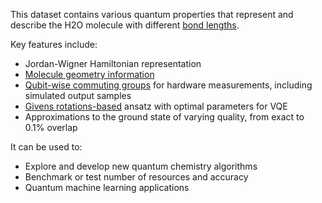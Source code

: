 This dataset contains various quantum properties that represent and describe the H2O molecule with different [bond lengths](https://en.wikipedia.org/wiki/Bond_length).

Key features include:

- Jordan-Wigner Hamiltonian representation
- [Molecule geometry information](https://pennylane.ai/qml/demos/tutorial_quantum_chemistry)
- [Qubit-wise commuting groups](https://pennylane.ai/qml/demos/tutorial_measurement_optimize) for hardware measurements, including simulated output samples
- [Givens rotations-based](https://pennylane.ai/qml/demos/tutorial_givens_rotations) ansatz with optimal parameters for VQE
- Approximations to the ground state of varying quality, from exact to 0.1% overlap

It can be used to:

- Explore and develop new quantum chemistry algorithms 
- Benchmark or test number of resources and accuracy
- Quantum machine learning applications
